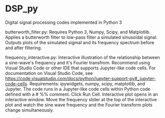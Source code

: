 # DSP_py
Digital signal processing codes implemented in Python 3

butterworth_filter.py:
Requires Python 3, Numpy, Scipy, and Matplotlib.
Applies a butterworth filter to low-pass filter a simulated sinusoidal
signal. Outputs plots of the simulated sigmal and its frequency 
spectrum before and after filtering.

frequency_interactive.py:
Interactive illustration of the relationship between a sine-wave's frequency and it's Fourier transfrom.
Recommend using Visual Studio Code or other IDE that supports Jupyter-like code cells. For documentation on Visual Studio Code, see https://code.visualstudio.com/docs/python/jupyter-support-py#_jupyter-code-cells.
Requirements: ipywidgets, numpy, scipy, matplotlib, and Jupyter. The code runs in a Jupyter-like code cells within Python code defined with a # %% comment.
Click Run Cell. Interactive plot opens in an interactive window. Move the frequency slider at the top of the interactive plot and watch the sine wave frequency and the Fourier transform plots change simultaneously.
